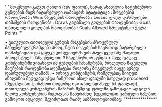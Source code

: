 
'''	მოცემული გაქვთ ფაილი (csv ფაილი), სადაც ასახულია საფეხბურთო გუნდების მიერ ჩატარებული თამასების სტატისტიკა :
	მოგებების რაოდენობა : Wins
	წაგებების რაოდენობა : Losses
	ფრედ დასრულები თამაშების რაოდენობა : Draws
	გატანილი გოლების რაოდენობა : Goals 
	თათვლილი გოლების რაოდენობა : Goals Allowed
	სარეიტინგო ქულა : Points   '''



• ვითვლით თითოეული გუნდის მოგებების პროცენტულ მაჩვენებელს(რამდენი პროცენტია მოგებების საერთოდ ჩატარებული თამაშებიდან) და ცალკე კონტეინერში ვინახავთ ყველაზე მაღალი პროცენტული მაჩვენებლით 3 საფეხბურთო გუნდს
• ასევე ცალკე კონტეინერში ვინახავთ იმ გუნდების ჩანაწერებს, რომელთა წაგებული მატჩების რაოდენობა აღემატება როგორც მოგებულს ასევე ფრედ დასრულებულ თამაშს.
• ორივე კონტეინერს, რიმელებიც მიიღეთ ანალიზის შედეგად უნდა ჩაწეროთ ახალ ფაილში სახელად proccesed (შეგიძლიათ შეინახოთ როგორც csv ფაილად ასევე txt ფაილად), თითოეული კონტეინერის ჩაწერის შემდეგ ფაილში გამოყავით ადგილი მეორე კონტეინერის შიგთავსის ჩაწერამდე (შეგიძლიათ ცარიელი ხაზებით გამოყოთ ადგილი, შეგიძლიათ რაიმე სიმბოლოებით(მაგ: “**************”
